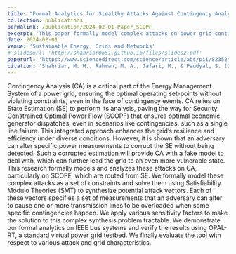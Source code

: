 ```yaml
---
title: "Formal Analytics for Stealthy Attacks Against Contingency Analysis in Power Grids"
collection: publications
permalink: /publication/2024-02-01-Paper_SCOPF
excerpt: 'This paper formally model complex attacks on power grid contingency analysis and solve them using Satisfiability Modulo Theories (SMT)'
date: 2024-02-01
venue: 'Sustainable Energy, Grids and Networks'
# slidesurl: 'http://shahriar0651.github.io/files/slides2.pdf'
paperurl: 'https://www.sciencedirect.com/science/article/abs/pii/S2352467724000390'
citation: 'Shahriar, M. H., Rahman, M. A., Jafari, M., & Paudyal, S. (2024). Formal analytics for stealthy attacks against Contingency Analysis in power grids. Sustainable Energy, Grids and Networks, 38, 101310.'
---
```


Contingency Analysis (CA) is a critical part of the Energy Management System of a power grid, ensuring the optimal operating set-points without violating constraints, even in the face of contingency events. CA relies on State Estimation (SE) to perform its analysis, paving the way for Security Constrained Optimal Power Flow (SCOPF) that ensures optimal economic generator dispatches, even in scenarios like contingencies, such as a single line failure. This integrated approach enhances the grid’s resilience and efficiency under diverse conditions. However, it is shown that an adversary can alter specific power measurements to corrupt the SE without being detected. Such a corrupted estimation will provide CA with a fake model to deal with, which can further lead the grid to an even more vulnerable state. This research formally models and analyzes these attacks on CA, particularly on SCOPF, which are routed from SE. We formally model these complex attacks as a set of constraints and solve them using Satisfiability Modulo Theories (SMT) to synthesize potential attack vectors. Each of these vectors specifies a set of measurements that an adversary can alter to cause one or more transmission lines to be overloaded when some specific contingencies happen. We apply various sensitivity factors to make the solution to this complex synthesis problem tractable. We demonstrate our formal analytics on IEEE bus systems and verify the results using OPAL-RT, a standard virtual power grid testbed. We finally evaluate the tool with respect to various attack and grid characteristics.